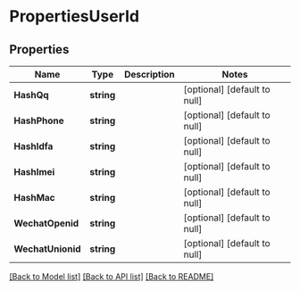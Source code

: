 # PropertiesUserId

## Properties
Name | Type | Description | Notes
------------ | ------------- | ------------- | -------------
**HashQq** | **string** |  | [optional] [default to null]
**HashPhone** | **string** |  | [optional] [default to null]
**HashIdfa** | **string** |  | [optional] [default to null]
**HashImei** | **string** |  | [optional] [default to null]
**HashMac** | **string** |  | [optional] [default to null]
**WechatOpenid** | **string** |  | [optional] [default to null]
**WechatUnionid** | **string** |  | [optional] [default to null]

[[Back to Model list]](../README.md#documentation-for-models) [[Back to API list]](../README.md#documentation-for-api-endpoints) [[Back to README]](../README.md)


